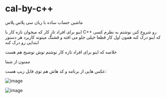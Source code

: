 # cal-by-c++


ماشین حساب ساده با زبان سی پلاس پلاس 

اینو برای افراد تاز کار که میخوان تازه کار با C++  رو شروع کنن نوشتم به نظرم کسی که اینو درک کنه همون اول کار قطعا خیلی جلو می افته و قشنگ میتونه کاربرد هر دستور ابتدایی رو درک کنه 

خلاصه که اینو برای افراد تازه کار نوشتم توش توضیح هم هست 

ممنون از شما 

عکس هایی از برنامه و کد هاش هم توی فایل زیپ هست:


![image](https://github.com/PMprogrammer/cal-by-c-/assets/95670771/606fae8a-d414-4184-9c06-70e6cf8cb454)




![image](https://github.com/PMprogrammer/cal-by-c-/assets/95670771/87539b69-8586-4528-a79e-ae84a8fa7614)

